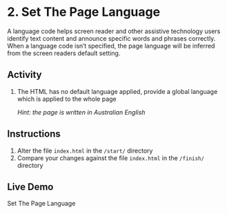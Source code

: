# 2. Set The Page Language
A language code helps screen reader and other assistive technology users identify text content and announce specific words and phrases correctly. When a language code isn’t specified, the page language will be inferred from the screen readers default setting.

## Activity
1. The HTML has no default language applied, provide a global language which is applied to the whole page<p> _Hint: the page is written in Australian English_

## Instructions
1. Alter the file `index.html` in the `/start/` directory
1. Compare your changes against the file `index.html` in the `/finish/` directory

## Live Demo
Set The Page Language
